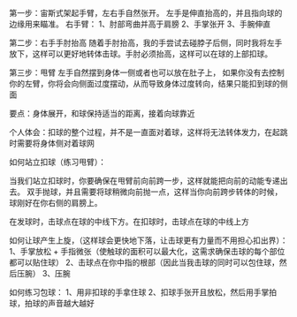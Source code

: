 第一步：宙斯式架起手臂，左右手自然张开。
左手是伸直抬高的，并且指向球的边缘用来瞄准。
右手臂：
1、肘部弯曲并高于肩膀
2、手掌张开
3、手腕伸直

第二步：右手手肘抬高
随着手肘抬高，我的手尝试去碰脖子后侧，同时我将左手放下，这样可以更好地转体击球。手肘必须抬高，这样可以在球的上部扣球。

第三步：甩臂
左手自然摆到身体一侧或者也可以放在肚子上，
如果你没有去控制你的左臂，你将会向侧面过度摆动，从而导致身体过度转向，结果只能扣到球的侧面

要点：身体展开，和球保持适当的距离，接着向球靠近

个人体会：扣球的整个过程，并不是一直面对着球，这样将无法转体发力，在起跳时需要将身体侧对着球网

如何站立扣球（练习甩臂）：

当我们站立扣球时，你要确保在甩臂前向前跨一步，这样就能把向前的动能专递出去。
双手抛球，并且需要将球稍微向前抛一点，这样当你向前跨步转体的时候，球刚好在你右侧的肩膀上。

在发球时，击球点在球的中线下方。在扣球时，击球点在球的中线上方

如何让球产生上旋，（这样球会更快地下落，让击球更有力量而不用担心扣出界）：
1、手掌放松 + 手指微张（使触球的面积可以最大化，这需求确保击球的每个部位都可以贴住球）
2、击球点在你中指的根部（因此当我击球的同时可以包住球，然后压腕）
3、压腕

如何练习包球：
1、用非扣球的手拿住球
2、扣球手张开且放松，然后用手掌拍球，拍球的声音越大越好
